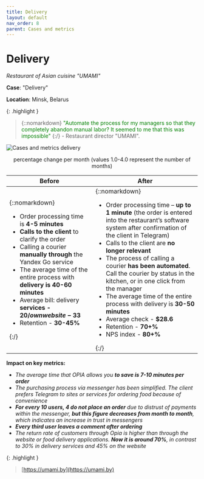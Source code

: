 ```yaml
---
title: Delivery
layout: default
nav_order: 8
parent: Cases and metrics
---
```


# Delivery

_Restaurant of Asian cuisine "UMAMI"_

**Case**: "Delivery"

**Location**: Minsk, Belarus

{: .highlight }
> {::nomarkdown} <font color="green">"Automate the process for my managers so that they completely abandon manual labor? It seemed to me that this was impossible"</font> {:/} - Restaurant director "UMAMI".

![Cases and metrics delivery](/en/assets/images/cases_and_metrics_delivery.png "Cases and metrics delivery")
<p style="text-align:center">percentage change per month (values 1.0-4.0 represent the number of months)</p>

| Before | After |
| ----------- | ----------- |
| {::nomarkdown} <ul><li>Order processing time is <b>4-5 minutes</b></li><li><b>Calls to the client</b> to clarify the order</li><li>Calling a courier <b>manually through</b> the Yandex Go service</li><li>The average time of the entire process with <b>delivery is 40-60 minutes</b></li><li>Average bill: delivery <b>services - 20$/own website - 33$</b></li><li>Retention - <b>30-45%</b></li></ul> {:/}| {::nomarkdown} <ul><li>Order processing time – <b>up to 1 minute</b> (the order is entered into the restaurant’s software system after confirmation of the client in Telegram)</li><li>Calls to the client are <b>no longer relevant</b></li><li>The process of calling a courier <b>has been automated</b>. Call the courier by status in the kitchen, or in one click from the manager</li><li>The average time of the entire process with delivery is <b>30-50 minutes</b></li><li>Average check - <b>$28.6</b></li><li>Retention - <b>70+%</b></li><li>NPS index - <b>80+%</b></li></ul> {:/} |

**Impact on key metrics:**
- _The average time that OPIA allows you **to save is 7-10 minutes per order**_
- _The purchasing process via messenger has been simplified. The client prefers Telegram to sites or services for ordering food because of convenience_
- _**For every 10 users, 4 do not place an order** due to distrust of payments within the messenger, **but this figure decreases from month to month**, which indicates an increase in trust in messengers_
- _**Every third user leaves a comment after ordering**_
- _The return rate of customers through Opia is higher than through the website or food delivery applications. **Now it is around 70%**, in contrast to 30% in delivery services and 45% on the website_

{: .highlight }
> [https://umami.by](https://umami.by)
